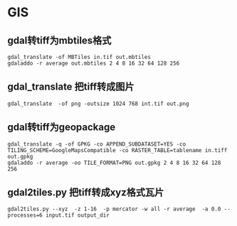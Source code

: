# GIS

## gdal转tiff为mbtiles格式
```shell
gdal_translate -of MBTiles in.tif out.mbtiles
gdaladdo -r average out.mbtiles 2 4 8 16 32 64 128 256 
```
## gdal_translate 把tiff转成图片
```shell
gdal_translate  -of png -outsize 1024 768 int.tif out.png
```

## gdal转tiff为geopackage
```shell
gdal_translate -q -of GPKG -co APPEND_SUBDATASET=YES -co TILING_SCHEME=GoogleMapsCompatible -co RASTER_TABLE=tablename in.tiff out.gpkg
gdaladdo -r average -oo TILE_FORMAT=PNG out.gpkg 2 4 8 16 32 64 128 256
```

## gdal2tiles.py 把tiff转成xyz格式瓦片
```shell
gdal2tiles.py --xyz  -z 1-16  -p mercator -w all -r average  -a 0.0 --processes=6 input.tif output_dir
```